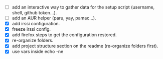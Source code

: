 - [ ] add an interactive way to gather data for the setup script (username, shell, github token...).
- [ ] add an AUR helper (paru, yay, pamac...).
- [x] add irssi configuration.
- [x] freeze irssi config.
- [x] add firefox steps to get the configuration restored.
- [x] re-organize folders.
- [x] add project structure section on the readme (re-organize folders first).
- [x] use vars inside echo -ne

